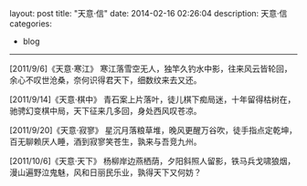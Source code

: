 layout: post
title:  "天意·信"
date:   2014-02-16 02:26:04
description: 天意·信
categories:
- blog
---

[2011/9/6]《天意·寒江》
寒江落雪空无人，独竿久钓水中影，往来风云皆轮回，余心不叹世沧桑，奈何识得君天下，细数纹来去又还。

[2011/9/14]《天意·棋中》
青石案上片落叶，徒儿棋下痴局迷，十年留得枯树在，驰骋幻变棋中局，天下征来几多回，身处西风叹苍凉。

[2011/9/20]《天意·寂寥》
星沉月落粮草堆，晚风更醒万谷吹，徒手指点定乾坤，百无聊赖厌人睡，酒到寂寥笑苍生，孰来与吾竞九州。

[2011/10/6]《天意·天下》
杨柳岸边燕栖荫，夕阳斜照人留影，铁马兵戈啸狼烟，漫山遍野泣鬼魅，风和日丽民乐业，孰得天下又何妨？
